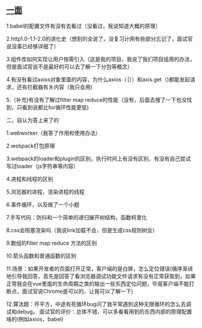 ## [一面](https://www.nowcoder.com/feed/main/detail/e0ec281aa66c41ea8694377d35620997?sourceSSR=search)

1.babel的配置文件有没有去看过（没看过，我说知道大概的原理）

2.http1.0-1.1-2.0的进化史（想到的全说了，没复习计网有些部分忘记了，面试官说没事已经够详细了）

3.组件库如何实现让用户按需引入（这是我的项目，我说了我们项目组用的办法，但是面试官说不是最好的可以去了解一下分包等概念）

4.有没有看过axios对象里面的内容，为什么axios（｛｝）和axis.get（)都能发起请求，还有拦截器有关内容（我只会用)

5.（补充)有没有了解过filter map reduce的性能（没有，后面去搜了一下也没找到，只看到说都比for循环性能更低)

二，自认为答上来了的

1.webworker（我答了作用和使用办法）

2.webpack打包原理

3.webpack的loader和plugin的区别，执行时间上有没有区别，有没有自己尝试写过loader（js字符串等内容）

4.进程和线程的区别

5.浏览器的进程，渲染进程的线程

6.事件循环，以及做了一个小题

7.手写代码：防抖和一个简单的递归展开树结构，函数柯里化

8.css会阻塞渲染吗（我说link加载不会，但是生成css规则树会）

9.数组的filter map reduce 方法的区别

10.箭头函数和普通函数的区别

11.场景：如果开发者的页面打开正常，客户端的是白屏，怎么定位错误(循序渐进地引导我回答，首先是回答了看浏览器调试功能文件请求有没有正常获取到，如果正常我会在vue里面的生命周期之类的输出一些东西定位问题，毕竟客户端不能打断点，面试官说Chrome是可以的，让我可以了解一下)

12.算法题：开平方，中途有死循环bug问了我平常遇到这种无限循环的怎么去调试和debug。
面试官的评价：总体不错，可以多看看用到的东西内部的原理配置啥的(例如axios，babel)